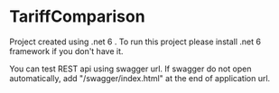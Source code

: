 # TariffComparison

Project created using .net 6 . To run this project please install .net 6 framework if you don't have it.

You can test REST api using swagger url. If swagger do not open automatically, add "/swagger/index.html" at the end of application url.
